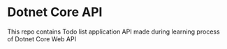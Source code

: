 # Dotnet Core API
This repo contains Todo list application API made during learning process of Dotnet 
Core Web API

